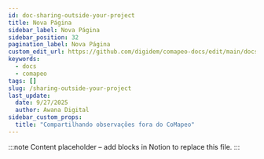 ```yaml
---
id: doc-sharing-outside-your-project
title: Nova Página
sidebar_label: Nova Página
sidebar_position: 32
pagination_label: Nova Página
custom_edit_url: https://github.com/digidem/comapeo-docs/edit/main/docs/sharing-outside-your-project.md
keywords:
  - docs
  - comapeo
tags: []
slug: /sharing-outside-your-project
last_update:
  date: 9/27/2025
  author: Awana Digital
sidebar_custom_props:
  title: "Compartilhando observações fora do CoMapeo"
---
```


<!-- Placeholder content generated automatically because the Notion page is missing a Website Block. -->

:::note
Content placeholder – add blocks in Notion to replace this file.
:::
